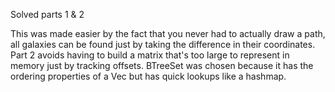 Solved parts 1 & 2

This was made easier by the fact that you never had to actually draw a path, all galaxies can be found just by taking the difference in their coordinates. Part 2 avoids having to build a matrix that's too large to represent in memory just by tracking offsets. BTreeSet was chosen because it has the ordering properties of a Vec but has quick lookups like a hashmap.